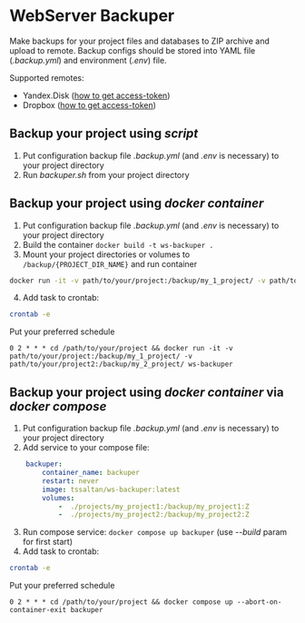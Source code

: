 # WebServer Backuper
Make backups for your project files and databases to ZIP archive and upload to remote.
Backup configs should be stored into YAML file (*.backup.yml*) and environment (*.env*) file.

Supported remotes:
- Yandex.Disk ([how to get access-token](https://github.com/tssaltan/php-server-backup?tab=readme-ov-file#yandexdisk))
- Dropbox ([how to get access-token](https://github.com/tssaltan/php-server-backup?tab=readme-ov-file#dropbox))

## Backup your project using *script*
1. Put configuration backup file *.backup.yml* (and *.env* is necessary) to your project directory
2. Run *backuper.sh* from your project directory

## Backup your project using *docker container*
1. Put configuration backup file *.backup.yml* (and *.env* is necessary) to your project directory
2. Build the container `docker build -t ws-backuper . `
3. Mount your project directories or volumes to `/backup/{PROJECT_DIR_NAME}` and run container
```bash
docker run -it -v path/to/your/project:/backup/my_1_project/ -v path/to/your/project2:/backup/my_2_project/ ws-backuper
```
4. Add task to crontab: 
```bash
crontab -e
```
Put your preferred schedule
```
0 2 * * * cd /path/to/your/project && docker run -it -v path/to/your/project:/backup/my_1_project/ -v path/to/your/project2:/backup/my_2_project/ ws-backuper
```

## Backup your project using *docker container* via *docker compose*
1. Put configuration backup file *.backup.yml* (and *.env* is necessary) to your project directory
2. Add service to your compose file:
```yaml
    backuper:
        container_name: backuper
        restart: never
        image: tssaltan/ws-backuper:latest
        volumes:
            -  ./projects/my_project1:/backup/my_project1:Z
            -  ./projects/my_project2:/backup/my_project2:Z
```
3. Run compose service: `docker compose up backuper` (use *--build* param for first start)
4. Add task to crontab: 
```bash
crontab -e
```
Put your preferred schedule
```
0 2 * * * cd /path/to/your/project && docker compose up --abort-on-container-exit backuper
```